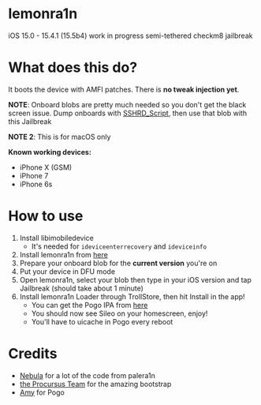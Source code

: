 # lemonra1n
iOS 15.0 - 15.4.1 (15.5b4) work in progress semi-tethered checkm8 jailbreak

# What does this do?
It boots the device with AMFI patches. There is **no tweak injection yet**.

**NOTE**: Onboard blobs are pretty much needed so you don't get the black screen issue. Dump onboards with [SSHRD_Script](https://github.com/verygenericname/SSHRD_Script), then use that blob with this Jailbreak

**NOTE 2**: This is for macOS only

**Known working devices:**
- iPhone X (GSM)
- iPhone 7
- iPhone 6s

# How to use
1. Install libimobiledevice
    - It's needed for `ideviceenterrecovery` and `ideviceinfo`
2. Install lemonra1n from [here](https://github.com/BenjaminHornbeck6/lemonra1n/releases/download/lemonra1n/lemonra1n.app.zip)
3. Prepare your onboard blob for the **current version** you're on
4. Put your device in DFU mode
6. Open lemonra1n, select your blob then type in your iOS version and tap Jailbreak (should take about 1 minute)
7. Install lemonra1n Loader through TrollStore, then hit Install in the app!
    - You can get the Pogo IPA from [here](https://nightly.link/elihwyma/Pogo/workflows/build/main/Pogo.zip)
    - You should now see Sileo on your homescreen, enjoy!
    - You'll have to uicache in Pogo every reboot

# Credits
- [Nebula](https://github.com/itsnebulalol) for a lot of the code from palera1n
- [the Procursus Team](https://github.com/ProcursusTeam) for the amazing bootstrap
- [Amy](https://github.com/elihwyma) for Pogo
